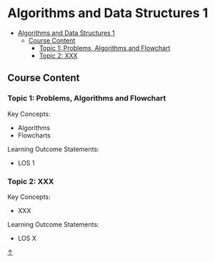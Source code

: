 # Algorithms and Data Structures 1

- [Algorithms and Data Structures 1](#algorithms-and-data-structures-1)
  - [Course Content](#course-content)
    - [Topic 1: Problems, Algorithms and Flowchart](#topic-1-problems-algorithms-and-flowchart)
    - [Topic 2: XXX](#topic-2-xxx)

## Course Content

### Topic 1: Problems, Algorithms and Flowchart

Key Concepts:

- Algorithms
- Flowcharts

Learning Outcome Statements:

- LOS 1

### Topic 2: XXX

Key Concepts:

- XXX

Learning Outcome Statements:

- LOS X

<a class="top-link hide" href="#top">↑</a>
<a name="top"></a>
<link href="../../static/styles.css" rel="stylesheet"></link> 